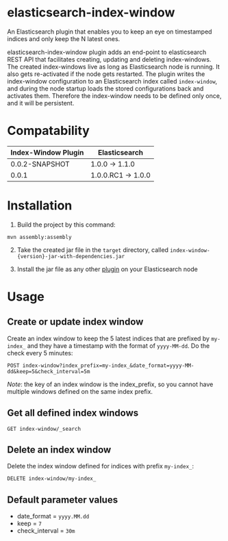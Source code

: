 elasticsearch-index-window
==========================

An Elasticsearch plugin that enables you to keep an eye on timestamped indices
and only keep the N latest ones.

elasticsearch-index-window plugin adds an end-point to elasticsearch REST API
that facilitates creating, updating and deleting index-windows. The created
index-windows live as long as Elasticsearch node is running.  It also gets
re-activated if the node gets restarted. The plugin writes the index-window
configuration to an Elasticsearch index called `index-window`, and during the
node startup loads the stored configurations back and activates them. Therefore
the index-window needs to be defined only once, and it will be persistent.


Compatability
=============

|Index-Window Plugin|Elasticsearch|
|---|---|
|0.0.2-SNAPSHOT|1.0.0 -> 1.1.0|
|0.0.1|1.0.0.RC1 -> 1.0.0|


Installation
============

1. Build the project by this command:

  `mvn assembly:assembly`

2. Take the created jar file in the `target` directory, called
  `index-window-{version}-jar-with-dependencies.jar`

3. Install the jar file as any other
   [plugin](http://www.elasticsearch.org/guide/en/elasticsearch/reference/current/modules-plugins.html#installing)
   on your Elasticsearch node


Usage
=====

Create or update index window
-----------------------------

Create an index window to keep the 5 latest indices that are prefixed by
`my-index_` and they have a timestamp with the format of `yyyy-MM-dd`. Do the
check every 5 minutes:

    POST index-window?index_prefix=my-index_&date_format=yyyy-MM-dd&keep=5&check_interval=5m

*Note*: the key of an index window is the index_prefix, so you cannot have
multiple windows defined on the same index prefix.

Get all defined index windows
-----------------------------

    GET index-window/_search

Delete an index window
----------------------

Delete the index window defined for indices with prefix `my-index_`:

    DELETE index-window/my-index_

Default parameter values
------------------------

* date_format = `yyyy.MM.dd`
* keep = `7`
* check_interval = `30m`

